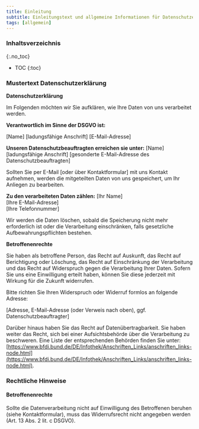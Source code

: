```yaml
---
title: Einleitung
subtitle: Einleitungstext und allgemeine Informationen für Datenschutzerklärungen
tags: [allgemein]
---
```

### Inhaltsverzeichnis
{:.no_toc}
* TOC
{:toc}

### Mustertext Datenschutzerklärung
**Datenschutzerklärung**

Im Folgenden möchten wir Sie aufklären, wie Ihre Daten von uns verarbeitet werden.

**Verantwortlich im Sinne der DSGVO ist:**

[Name]
[ladungsfähige Anschrift]
[E-Mail-Adresse]

**Unseren Datenschutzbeauftragten erreichen sie unter:**
[Name]
[ladungsfähige Anschrift]
[gesonderte E-Mail-Adresse des Datenschutzbeauftragten]

Sollten Sie per E-Mail [oder über Kontaktformular] mit uns Kontakt aufnehmen, werden die mitgeteilten Daten von uns gespeichert, um Ihr Anliegen zu bearbeiten. 

**Zu den verarbeiteten Daten zählen:**
[Ihr Name]  
[Ihre E-Mail-Adresse]  
[Ihre Telefonnummer]  

Wir werden die Daten löschen, sobald die Speicherung nicht mehr erforderlich ist oder die Verarbeitung einschränken, falls gesetzliche Aufbewahrungspflichten bestehen.

**Betroffenenrechte**

Sie haben als betroffene Person, das Recht auf Auskunft, das Recht auf Berichtigung oder Löschung, das Recht auf Einschränkung der Verarbeitung und das Recht auf Widerspruch gegen die Verarbeitung Ihrer Daten. Sofern Sie uns eine Einwilligung erteilt haben, können Sie diese jederzeit mit Wirkung für die Zukunft widerrufen.

Bitte richten Sie Ihren Widerspruch oder Widerruf formlos an folgende Adresse:

[Adresse, E-Mail-Adresse (oder Verweis nach oben), ggf. Datenschutzbeauftragter]

Darüber hinaus haben Sie das Recht auf Datenübertragbarkeit. Sie haben weiter das Recht, sich bei einer Aufsichtsbehörde über die Verarbeitung zu beschweren. Eine Liste der entsprechenden Behörden finden Sie unter: [https://www.bfdi.bund.de/DE/Infothek/Anschriften_Links/anschriften_links-node.html](https://www.bfdi.bund.de/DE/Infothek/Anschriften_Links/anschriften_links-node.html).

### Rechtliche Hinweise
#### Betroffenenrechte
Sollte die Datenverarbeitung nicht auf Einwilligung des Betroffenen beruhen (siehe Kontaktformular), muss das Widerrufsrecht nicht angegeben werden (Art. 13 Abs. 2 lit. c DSGVO).
